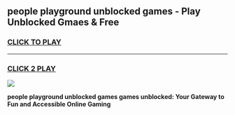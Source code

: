 
## people playground unblocked games - Play Unblocked Gmaes & Free
<h3>
<a href="https://news.freeplayer.one?title=people_playground_unblocked_games&ref=23F">CLICK TO PLAY</a></h3>
<hr>

<h3>
<a href="https://news.freeplayer.one?title=people_playground_unblocked_games&ref=23F">CLICK 2 PLAY</a>
  
</h3>

<a href="https://news.freeplayer.one?title=people_playground_unblocked_games&ref=23F/"><img src="https://clearcache.store/games.png"></a>


**people playground unblocked games games unblocked: Your Gateway to Fun and Accessible Online Gaming**
